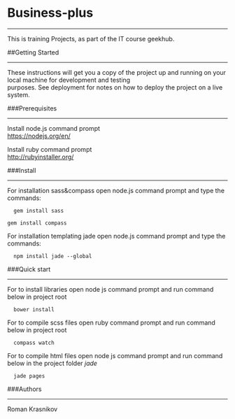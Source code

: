 # Business-plus
***
  
This is training Projects, as part of the IT course geekhub.

##Getting Started
***

These instructions will get you a copy of the project up and running on your local machine for development and   testing   
purposes. See deployment for notes on how to deploy the project on a live system.
 
###Prerequisites
***

Install node.js command prompt  
https://nodejs.org/en/

Install ruby command prompt  
http://rubyinstaller.org/

###Install
***    

For installation sass&compass open node.js command prompt and type the commands: 
 
``  
gem install sass 
``

``
gem install compass 
``

For installation  templating jade  open node.js command prompt and type the commands: 
 
``  
npm install jade --global 
``

###Quick start
***

For to install libraries open node js command prompt and run command below in project root

``  
bower install 
`` 

For to compile scss files open ruby command prompt and run command below in project root 
 
``  
compass watch  
``  
  
For to compile html files open node js command prompt and run command below in the project folder *jade*

``  
jade pages  
``  

###Authors  
***  
  
Roman Krasnikov

